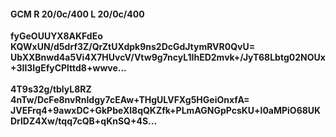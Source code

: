 #### GCM R 20/0c/400 L 20/0c/400
**fyGeOUUYX8AKFdEo**<br/>**KQWxUN/d5drf3Z/QrZtUXdpk9ns2DcGdJtymRVR0QvU=**<br/>**UbXXBnwd4a5Vi4X7HUvcV/Vtw9g7ncyL1IhED2mvk+/JyT68Lbtg02NOUx+3II3IgEfyCPlttd8+wwve...**<br/><br/>
**4T9s32g/tblyL8RZ**<br/>**4nTw/DcFe8nvRnIdgy7cEAw+THgULVFXg5HGeiOnxfA=**<br/>**JVEFrq4+9awxDC+GkPbeXl8qQKZfk+PLmAGNGpPcsKU+l0aMPiO68UKDrlDZ4Xw/tqq7cQB+qKnSQ+4S...**